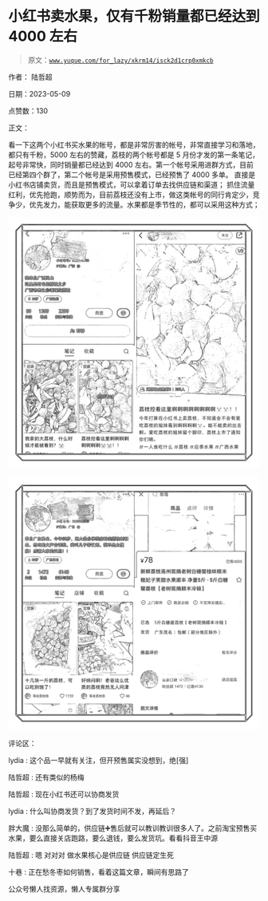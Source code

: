 # 小红书卖水果，仅有千粉销量都已经达到 4000 左右

> 原文：[`www.yuque.com/for_lazy/xkrm14/isck2d1crp0xmkcb`](https://www.yuque.com/for_lazy/xkrm14/isck2d1crp0xmkcb)



作者： 陆哲超



日期：2023-05-09



点赞数：130

<ne-card data-card-name="hr" data-card-type="block" id="XksZE" data-event-boundary="card">

正文：



看一下这两个小红书买水果的帐号，都是非常厉害的帐号，非常直接学习和落地，都只有千粉，5000 左右的赞藏，荔枝的两个帐号都是 5 月份才发的第一条笔记，起号非常快，同时销量都已经达到 4000 左右。第一个帐号采用进群方式，目前已经第四个群了，第二个帐号是采用预售模式，已经预售了 4000 多单。 直接是小红书店铺卖货，而且是预售模式，可以拿着订单去找供应链和渠道； 抓住流量红利，优先抢跑，顺势而为，目前荔枝还没有上市，做这类帐号的同行肯定少，竞争少，优先发力，能获取更多的流量。水果都是季节性的，都可以采用这种方式；



<ne-card data-card-name="image" data-card-type="inline" id="bsP1f" data-event-boundary="card">![](img/ed1db0bba3371204b8446355ce06135a.png)</ne-card>



<ne-card data-card-name="image" data-card-type="inline" id="onQy9" data-event-boundary="card">![](img/d3b354ba3811ad31d334834a4ff5a86b.png)</ne-card>

<ne-card data-card-name="hr" data-card-type="block" id="KTUZG" data-event-boundary="card">

评论区：



lydia : 这个品一早就有关注，但开预售属实没想到，绝[强]



陆哲超 : 还有类似的杨梅



陆哲超 : 现在小红书还可以协商发货



lydia : 什么叫协商发货？到了发货时间不发，再延后？



胖大魔 : 没那么简单的，供应链➕售后就可以教训教训很多人了。之前淘宝预售买水果，要么直接关店跑路，要么退钱，要么发货坑。看看抖音王中源



陆哲超 : 嗯 对对对 做水果核心是供应链 供应链定生死



十巷 : 正在愁冬枣如何销售，看着这篇文章，瞬间有思路了

<ne-card data-card-name="hr" data-card-type="block" id="e2V9n" data-event-boundary="card">

公众号懒人找资源，懒人专属群分享

</ne-card></ne-card></ne-card>